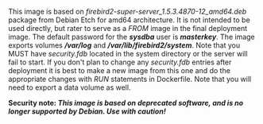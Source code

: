 This image is based on *firebird2-super-server_1.5.3.4870-12_amd64.deb* package from Debian Etch for amd64 architecture. It is not intended to be used directly, but rater to serve as a *FROM* image in the final deployment image.
The default password for the __*sysdba*__ user is __*masterkey*__.
The image exports volumes __*/var/log*__ and __*/var/lib/firebird2/system*__. Note that you MUST have *security.fdb* located in the system directory or the server will fail to start.
If you don't plan to change any *security.fdb* entries after deployment it is best to make a new image from this one and do the appropriate changes with *RUN* statements in Dockerfile.
Note that you will need to export a data volume as well.

__Security note: *This image is based on deprecated software, and is no longer supported by Debian. Use with caution!*__